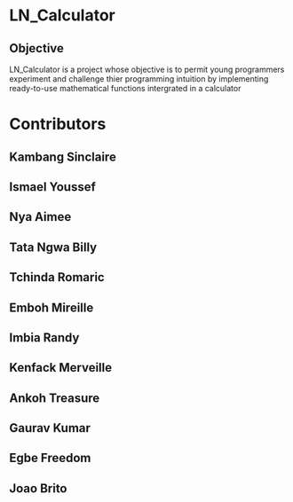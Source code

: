# LN_Calculator

## Objective

LN_Calculator is a project whose objective is to permit young programmers experiment and challenge thier programming intuition by implementing ready-to-use mathematical functions intergrated in a calculator

# Contributors

## Kambang Sinclaire

## Ismael Youssef

## Nya Aimee

## Tata Ngwa Billy

## Tchinda Romaric

## Emboh Mireille

## Imbia Randy

## Kenfack Merveille

## Ankoh Treasure

## Gaurav Kumar

## Egbe Freedom

## Joao Brito